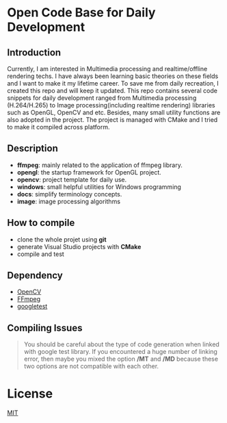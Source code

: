 # Open Code Base for Daily Development

## Introduction
Currently, I am interested in Multimedia processing and realtime/offline rendering techs. I have always been learning basic theories on these fields and I want to make it my lifetime career. To save me from daily recreation, I created this repo and will keep it updated.
This repo contains several code snippets for daily development ranged from Multimedia processing (H.264/H.265) to Image processing(including realtime rendering) libraries such as OpenGL, OpenCV and etc. Besides, many small utility functions are also adopted in the project. 
The project is managed with CMake and I tried to make it compiled across platform.

## Description
- **ffmpeg**: mainly related to the application of ffmpeg library.
- **opengl**: the startup framework for OpenGL project.
- **opencv**: project template for daily use.
- **windows**: small helpful utilities for Windows programming
- **docs**: simplify terminology concepts.
- **image**: image processing algorithms

## How to compile
- clone the whole projet using **git**
- generate Visual Studio projects with **CMake**
- compile and test

## Dependency
- [OpenCV](http://opencv.org/)
- [FFmpeg](http://ffmpeg.org/)
- [googletest](https://github.com/google/googletest)

## Compiling Issues
> You should be careful about the type of code generation when linked with google test library. If you encountered a huge number of linking error, then maybe you mixed the option **/MT** and **/MD** because these two options are not compatible with each other.

# License
[MIT](https://mit-license.org/)